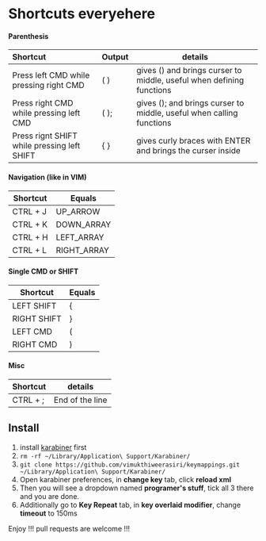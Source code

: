 # Shortcuts everyehere

#### Parenthesis
| Shortcut  | Output  | details |
| :------------ |:--------------- | -----|
| Press left CMD while pressing right CMD      | ( ) | gives () and brings curser to middle, useful when defining functions |
| Press right CMD while pressing left CMD      | ( );        |   gives (); and brings curser to middle, useful when calling functions|
| Press rignt SHIFT while pressing left SHIFT | { }        |    gives curly braces with ENTER and brings the curser inside |


#### Navigation (like in VIM)
| Shortcut  | Equals |
| ------------- | ------------- |
| CTRL + J  | UP_ARROW  |
| CTRL + K  | DOWN_ARRAY  |
| CTRL + H  | LEFT_ARRAY  |
| CTRL + L  | RIGHT_ARRAY  |

#### Single CMD or SHIFT
| Shortcut  | Equals |
| ------------- | ------------- |
| LEFT SHIFT  | {  |
| RIGHT SHIFT  | }  |
| LEFT CMD  | (  |
| RIGHT CMD  | )  |

#### Misc
| Shortcut  | details |
| ------------- | ------------- |
| CTRL + ;  | End of the line  |

## Install

1. install [karabiner](https://pqrs.org/osx/karabiner/) first
2. `rm -rf ~/Library/Application\ Support/Karabiner/`
3. `git clone https://github.com/vimukthiweerasiri/keymappings.git ~/Library/Application\ Support/Karabiner/`
4. Open karabiner preferences, in **change key** tab, click **reload xml**
5. Then you will see a dropdown named **programer's stuff**, tick all 3 there and you are done.
6. Additionally go to **Key Repeat** tab, in **key overlaid modifier**, change **timeout** to 150ms

Enjoy !!! pull requests are welcome !!!
